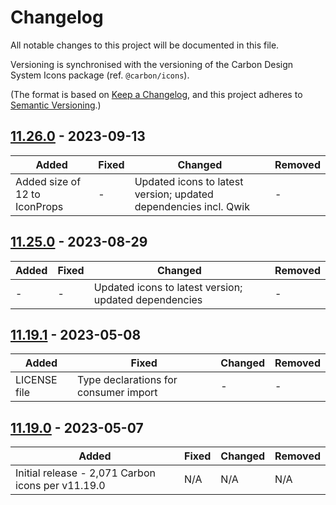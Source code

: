 # Changelog

All notable changes to this project will be documented in this file.

Versioning is synchronised with the versioning of the Carbon Design System Icons package (ref. `@carbon/icons`).

(The format is based on [Keep a Changelog](https://keepachangelog.com/en/1.0.0/),
and this project adheres to [Semantic Versioning](https://semver.org/spec/v2.0.0.html).)

## [11.26.0](https://github.com/iancharlesdouglas/carbon-icons-qwik/releases/tag/11.26.0) - 2023-09-13

|Added|Fixed|Changed|Removed|
|-|-|-|-|
|Added size of 12 to IconProps|-|Updated icons to latest version; updated dependencies incl. Qwik|-|

## [11.25.0](https://github.com/iancharlesdouglas/carbon-icons-qwik/releases/tag/11.25.0) - 2023-08-29

|Added|Fixed|Changed|Removed|
|-|-|-|-|
|-|-|Updated icons to latest version; updated dependencies|-|

## [11.19.1](https://github.com/iancharlesdouglas/carbon-icons-qwik/releases/tag/11.19.1) - 2023-05-08

|Added|Fixed|Changed|Removed|
|-|-|-|-|
|LICENSE file|Type declarations for consumer import|-|-|

## [11.19.0](https://github.com/iancharlesdouglas/carbon-icons-qwik/releases/tag/11.19.0) - 2023-05-07

|Added|Fixed|Changed|Removed|
|-|-|-|-|
|Initial release - 2,071 Carbon icons per v11.19.0|N/A|N/A|N/A|

